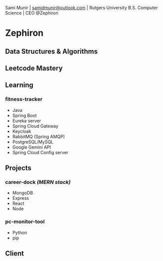 Sami Munir | samidmunir@outlook.com | Rutgers University B.S. Computer Science | CEO @Zephiron

# Zephiron

## Data Structures & Algorithms

## Leetcode Mastery

## Learning

### fitness-tracker

- Java
- Spring Boot
- Eureka server
- Spring Cloud Gateway
- Keycloak
- RabbitMQ (Spring AMQP)
- PostgreSQL/MySQL
- Google Gemini API
- Spring Cloud Config server

## Projects

### career-dock _(MERN stack)_

- MongoDB
- Express
- React
- Node

### pc-monitor-tool

- Python
- pip

## Client
